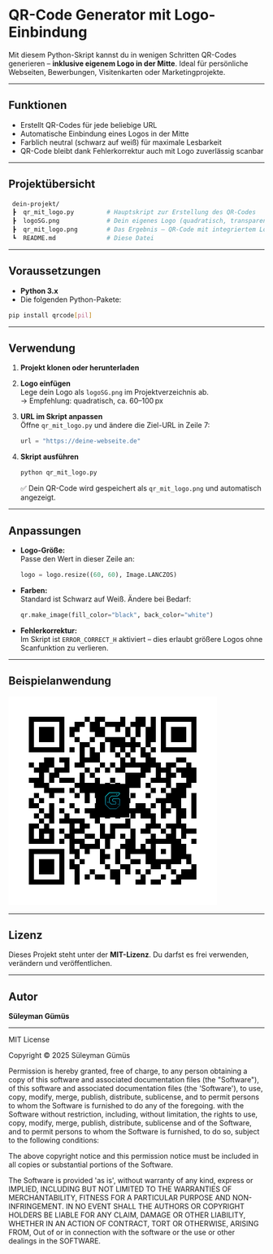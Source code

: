 
# QR-Code Generator mit Logo-Einbindung

Mit diesem Python-Skript kannst du in wenigen Schritten QR-Codes generieren – **inklusive eigenem Logo in der Mitte**. Ideal für persönliche Webseiten, Bewerbungen, Visitenkarten oder Marketingprojekte.

---

## Funktionen

- Erstellt QR-Codes für jede beliebige URL
- Automatische Einbindung eines Logos in der Mitte
- Farblich neutral (schwarz auf weiß) für maximale Lesbarkeit
- QR-Code bleibt dank Fehlerkorrektur auch mit Logo zuverlässig scanbar

---

## Projektübersicht

```bash
 dein-projekt/
 ┣  qr_mit_logo.py         # Hauptskript zur Erstellung des QR-Codes
 ┣  logoSG.png             # Dein eigenes Logo (quadratisch, transparent oder ohne)
 ┣  qr_mit_logo.png        # Das Ergebnis – QR-Code mit integriertem Logo
 ┗  README.md              # Diese Datei
```

---

## Voraussetzungen

- **Python 3.x**
- Die folgenden Python-Pakete:

```bash
pip install qrcode[pil]
```

---

## Verwendung

1. **Projekt klonen oder herunterladen**

2. **Logo einfügen**  
   Lege dein Logo als `logoSG.png` im Projektverzeichnis ab.  
   → Empfehlung: quadratisch, ca. 60–100 px

3. **URL im Skript anpassen**  
   Öffne `qr_mit_logo.py` und ändere die Ziel-URL in Zeile 7:

   ```python
   url = "https://deine-webseite.de"
   ```

4. **Skript ausführen**

   ```bash
   python qr_mit_logo.py
   ```

   ✅ Dein QR-Code wird gespeichert als `qr_mit_logo.png` und automatisch angezeigt.

---

## Anpassungen

- **Logo-Größe:**  
  Passe den Wert in dieser Zeile an:

  ```python
  logo = logo.resize((60, 60), Image.LANCZOS)
  ```

- **Farben:**  
  Standard ist Schwarz auf Weiß. Ändere bei Bedarf:

  ```python
  qr.make_image(fill_color="black", back_color="white")
  ```

- **Fehlerkorrektur:**  
  Im Skript ist `ERROR_CORRECT_H` aktiviert – dies erlaubt größere Logos ohne Scanfunktion zu verlieren.

---

## Beispielanwendung

![qr_code_preview](qr_mit_logo.png)

---

## Lizenz

Dieses Projekt steht unter der **MIT-Lizenz**. Du darfst es frei verwenden, verändern und veröffentlichen.

---

## Autor

**Süleyman Gümüs**  

---

MIT License

Copyright © 2025 Süleyman Gümüs

Permission is hereby granted, free of charge, to any person obtaining a copy of this software and associated documentation files (the "Software"),
of this software and associated documentation files (the 'Software'), to use, copy, modify, merge, publish, distribute, sublicense, and to permit persons to whom the Software is furnished to do any of the foregoing.
with the Software without restriction, including, without limitation, the rights
to use, copy, modify, merge, publish, distribute, sublicense and of the Software, and to permit persons to whom the Software is
furnished, to do so, subject to the following conditions:

The above copyright notice and this permission notice must be included in all
copies or substantial portions of the Software.

The Software is provided 'as is', without warranty of any kind, express or
IMPLIED, INCLUDING BUT NOT LIMITED TO THE WARRANTIES OF MERCHANTABILITY,
FITNESS FOR A PARTICULAR PURPOSE AND NON-INFRINGEMENT. IN NO EVENT SHALL THE
AUTHORS OR COPYRIGHT HOLDERS BE LIABLE FOR ANY CLAIM, DAMAGE OR OTHER
LIABILITY, WHETHER IN AN ACTION OF CONTRACT, TORT OR OTHERWISE, ARISING FROM,
Out of or in connection with the software or the use or other dealings in the
SOFTWARE.